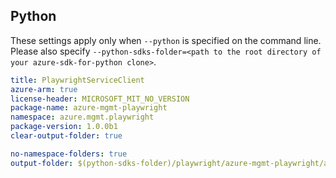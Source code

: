 ## Python

These settings apply only when `--python` is specified on the command line.
Please also specify `--python-sdks-folder=<path to the root directory of your azure-sdk-for-python clone>`.

``` yaml $(python)
title: PlaywrightServiceClient
azure-arm: true
license-header: MICROSOFT_MIT_NO_VERSION
package-name: azure-mgmt-playwright
namespace: azure.mgmt.playwright
package-version: 1.0.0b1
clear-output-folder: true
```

``` yaml $(python)
no-namespace-folders: true
output-folder: $(python-sdks-folder)/playwright/azure-mgmt-playwright/azure/mgmt/playwright
```

